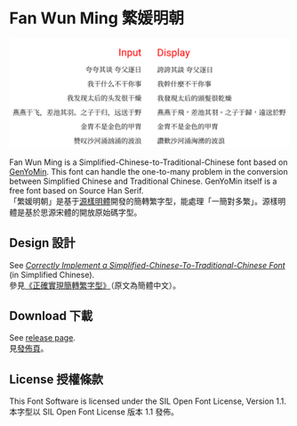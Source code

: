 # Fan Wun Ming 繁媛明朝

![](demo.png)

Fan Wun Ming is a Simplified-Chinese-to-Traditional-Chinese font based on [GenYoMin](https://github.com/ButTaiwan/genyo-font). This font can handle the one-to-many problem in the conversion between Simplified Chinese and Traditional Chinese. GenYoMin itself is a free font based on Source Han Serif.<br/>
「繁媛明朝」是基于[源樣明體](https://github.com/ButTaiwan/genyo-font)開發的簡轉繁字型，能處理「一簡對多繁」。源樣明體是基於思源宋體的開放原始碼字型。

## Design 設計

See [_Correctly Implement a Simplified-Chinese-To-Traditional-Chinese Font_](https://ayaka.shn.hk/s2tfont/) (in Simplified Chinese).<br/>
參見[《正確實現簡轉繁字型》](https://ayaka.shn.hk/s2tfont/)（原文為簡體中文）。

## Download 下載

See [release page](https://github.com/ayaka14732/FanWunMing/releases).<br/>
見[發佈頁](https://github.com/ayaka14732/FanWunMing/releases)。

## License 授權條款

This Font Software is licensed under the SIL Open Font License, Version 1.1.<br/>
本字型以 SIL Open Font License 版本 1.1 發佈。

